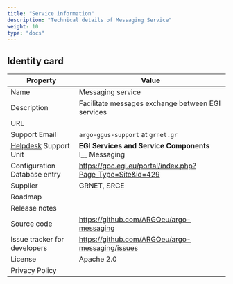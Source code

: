 ```yaml
---
title: "Service information"
description: "Technical details of Messaging Service"
weight: 10
type: "docs"
---
```


## Identity card

<!-- markdownlint-disable no-inline-html no-bare-urls -->

| Property                                | Value                                                         |
| --------------------------------------- | ------------------------------------------------------------- |
| Name                                    | Messaging service                                             |
| Description                             | Facilitate messages exchange between EGI services             |
| URL                                     |                                                               |
| Support Email                           | `argo-ggus-support` at `grnet.gr`                             |
| [Helpdesk](../../helpdesk) Support Unit | **EGI Services and Service Components** <br/> I\_\_ Messaging |
| Configuration Database entry            | https://goc.egi.eu/portal/index.php?Page_Type=Site&id=429     |
| Supplier                                | GRNET, SRCE                                                   |
| Roadmap                                 |                                                               |
| Release notes                           |                                                               |
| Source code                             | https://github.com/ARGOeu/argo-messaging                      |
| Issue tracker for developers            | https://github.com/ARGOeu/argo-messaging/issues               |
| License                                 | Apache 2.0                                                    |
| Privacy Policy                          |                                                               |

<!-- markdownlint-enable no-inline-html no-bare-urls -->
